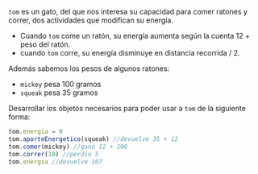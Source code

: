 `tom` es un gato, del que nos interesa su capacidad para comer ratones y correr, dos actividades que modifican su energía.

* Cuando `tom` come un ratón, su energía aumenta según la cuenta 12 + peso del ratón.
* cuando `tom` corre, su energía disminuye en distancia recorrida / 2.

Además sabemos los pesos de algunos ratones:

* `mickey` pesa 100 gramos
* `squeak` pesa 35 gramos

Desarrollar los objetos necesarios para poder usar a `tom` de la siguiente forma:

```javascript
tom.energia = 0
tom.aporteEnergetico(squeak) //devuelve 35 + 12
tom.comer(mickey) //ganó 12 + 100
tom.correr(10) //perdio 5
tom.energia //devuelve 107
```